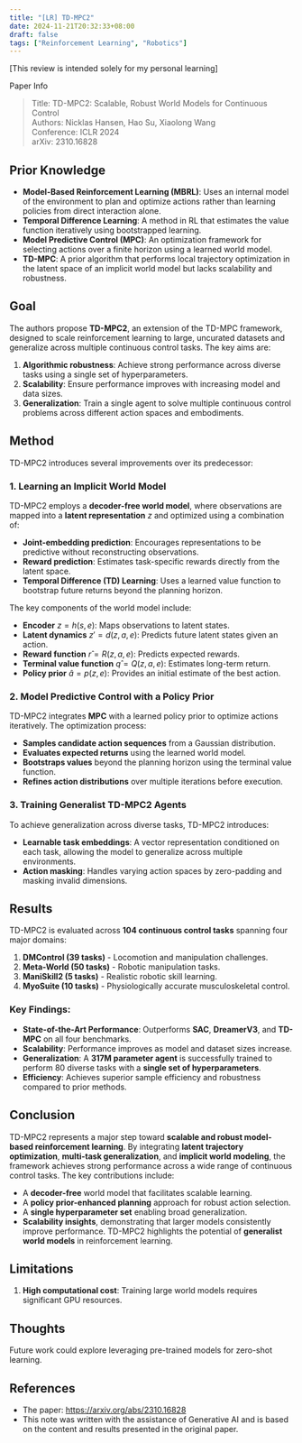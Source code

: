 ```yaml
---
title: "[LR] TD-MPC2"
date: 2024-11-21T20:32:33+08:00
draft: false
tags: ["Reinforcement Learning", "Robotics"]
---
```


[This review is intended solely for my personal learning]

Paper Info
> Title: TD-MPC2: Scalable, Robust World Models for Continuous Control  
> Authors: Nicklas Hansen, Hao Su, Xiaolong Wang  
> Conference: ICLR 2024  
> arXiv: 2310.16828  

## Prior Knowledge
- **Model-Based Reinforcement Learning (MBRL)**: Uses an internal model of the environment to plan and optimize actions rather than learning policies from direct interaction alone.
- **Temporal Difference Learning**: A method in RL that estimates the value function iteratively using bootstrapped learning.
- **Model Predictive Control (MPC)**: An optimization framework for selecting actions over a finite horizon using a learned world model.
- **TD-MPC**: A prior algorithm that performs local trajectory optimization in the latent space of an implicit world model but lacks scalability and robustness.

## Goal
The authors propose **TD-MPC2**, an extension of the TD-MPC framework, designed to scale reinforcement learning to large, uncurated datasets and generalize across multiple continuous control tasks. The key aims are:
1. **Algorithmic robustness**: Achieve strong performance across diverse tasks using a single set of hyperparameters.
2. **Scalability**: Ensure performance improves with increasing model and data sizes.
3. **Generalization**: Train a single agent to solve multiple continuous control problems across different action spaces and embodiments.

## Method
TD-MPC2 introduces several improvements over its predecessor:

### 1. **Learning an Implicit World Model**
TD-MPC2 employs a **decoder-free world model**, where observations are mapped into a **latent representation** $z$ and optimized using a combination of:
- **Joint-embedding prediction**: Encourages representations to be predictive without reconstructing observations.
- **Reward prediction**: Estimates task-specific rewards directly from the latent space.
- **Temporal Difference (TD) Learning**: Uses a learned value function to bootstrap future returns beyond the planning horizon.

The key components of the world model include:
- **Encoder** $z = h(s, e)$: Maps observations to latent states.
- **Latent dynamics** $z' = d(z, a, e)$: Predicts future latent states given an action.
- **Reward function** $r̂ = R(z, a, e)$: Predicts expected rewards.
- **Terminal value function** $q̂ = Q(z, a, e)$: Estimates long-term return.
- **Policy prior** $â = p(z, e)$: Provides an initial estimate of the best action.

### 2. **Model Predictive Control with a Policy Prior**
TD-MPC2 integrates **MPC** with a learned policy prior to optimize actions iteratively. The optimization process:
- **Samples candidate action sequences** from a Gaussian distribution.
- **Evaluates expected returns** using the learned world model.
- **Bootstraps values** beyond the planning horizon using the terminal value function.
- **Refines action distributions** over multiple iterations before execution.

### 3. **Training Generalist TD-MPC2 Agents**
To achieve generalization across diverse tasks, TD-MPC2 introduces:
- **Learnable task embeddings**: A vector representation conditioned on each task, allowing the model to generalize across multiple environments.
- **Action masking**: Handles varying action spaces by zero-padding and masking invalid dimensions.

## Results
TD-MPC2 is evaluated across **104 continuous control tasks** spanning four major domains:
1. **DMControl (39 tasks)** - Locomotion and manipulation challenges.
2. **Meta-World (50 tasks)** - Robotic manipulation tasks.
3. **ManiSkill2 (5 tasks)** - Realistic robotic skill learning.
4. **MyoSuite (10 tasks)** - Physiologically accurate musculoskeletal control.

### Key Findings:
- **State-of-the-Art Performance**: Outperforms **SAC**, **DreamerV3**, and **TD-MPC** on all four benchmarks.
- **Scalability**: Performance improves as model and dataset sizes increase.
- **Generalization**: A **317M parameter agent** is successfully trained to perform 80 diverse tasks with a **single set of hyperparameters**.
- **Efficiency**: Achieves superior sample efficiency and robustness compared to prior methods.

## Conclusion
TD-MPC2 represents a major step toward **scalable and robust model-based reinforcement learning**. By integrating **latent trajectory optimization**, **multi-task generalization**, and **implicit world modeling**, the framework achieves strong performance across a wide range of continuous control tasks. The key contributions include:
- A **decoder-free** world model that facilitates scalable learning.
- A **policy prior-enhanced planning** approach for robust action selection.
- A **single hyperparameter set** enabling broad generalization.
- **Scalability insights**, demonstrating that larger models consistently improve performance.
TD-MPC2 highlights the potential of **generalist world models** in reinforcement learning.

## Limitations
1. **High computational cost**: Training large world models requires significant GPU resources.

## Thoughts
Future work could explore leveraging pre-trained models for zero-shot learning.

## References
- The paper: https://arxiv.org/abs/2310.16828
- This note was written with the assistance of Generative AI and is based on the content and results presented in the original paper.


